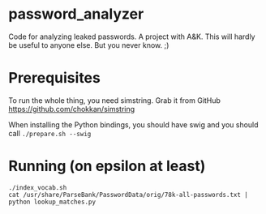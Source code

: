# password_analyzer

Code for analyzing leaked passwords. A project with A&K. This will hardly be useful to anyone else. But you never know. ;)

# Prerequisites

To run the whole thing, you need simstring. Grab it from GitHub https://github.com/chokkan/simstring

When installing the Python bindings, you should have swig and you should call `./prepare.sh --swig`

# Running (on epsilon at least)

```
./index_vocab.sh
cat /usr/share/ParseBank/PasswordData/orig/78k-all-passwords.txt | python lookup_matches.py
```
